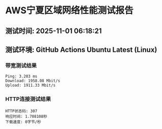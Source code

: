# AWS宁夏区域网络性能测试报告
## 测试时间: 2025-11-01 06:18:21
## 测试环境: GitHub Actions Ubuntu Latest (Linux)

### 带宽测试结果
```
Ping: 3.203 ms
Download: 1958.08 Mbit/s
Upload: 1911.33 Mbit/s
```

### HTTP连接测试结果
```
HTTP状态码: 307
响应时间: 1.708108秒
下载速度: 0字节/秒
```

